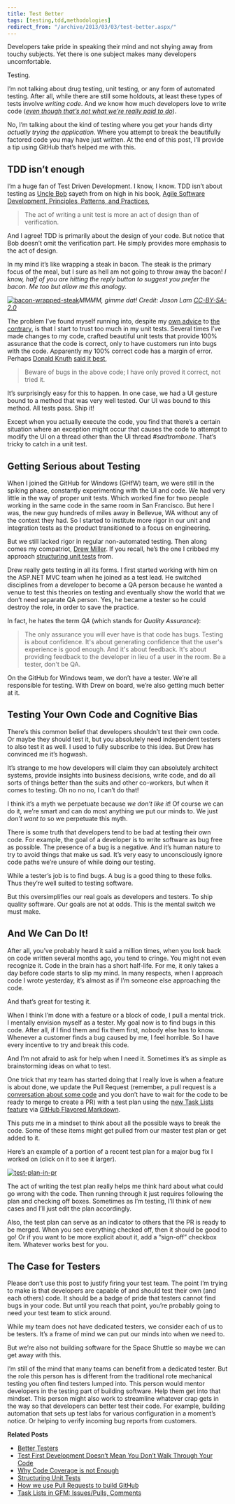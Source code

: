 ```yaml
---
title: Test Better
tags: [testing,tdd,methodologies]
redirect_from: "/archive/2013/03/03/test-better.aspx/"
---
```


Developers take pride in speaking their mind and not shying away from touchy subjects. Yet there is one subject makes many developers
uncomfortable.

Testing.

I’m not talking about drug testing, unit testing, or any form of automated testing. After all, while there are still some holdouts, at
least these types of tests involve *writing code*. And we know how much developers love to write code ([_even though that’s not what we’re really paid to do_](https://haacked.com/archive/2010/08/26/not-paid-to-write-code.aspx/ "We're not paid to write code")).

No, I’m talking about the kind of testing where you get your hands dirty *actually trying the application*. Where you attempt to break the beautifully factored code you may have just written. At the end of this post, I’ll provide a tip using GitHub that’s helped me with this.

TDD isn’t enough
----------------

I’m a huge fan of Test Driven Development. I know, I know. TDD isn’t about testing as [Uncle Bob](https://sites.google.com/site/unclebobconsultingllc/ "Uncle Bob") sayeth from on high in his book, [Agile Software Development,
Principles, Patterns, and Practices](http://www.amazon.com/gp/product/0135974445/ref=as_li_ss_tl?ie=UTF8&camp=1789&creative=390957&creativeASIN=0135974445&linkCode=as2&tag=youvebeenhaac-20),

> The act of writing a unit test is more an act of design than of
> verification.

And I agree! TDD is primarily about the design of your code. But notice that Bob doesn’t omit the verification part. He simply provides more emphasis to the act of design.

In my mind it’s like wrapping a steak in bacon. The steak is the primary focus of the meal, but I sure as hell am not going to throw away the bacon! *I know, half of you are hitting the reply button to suggest you prefer the bacon. Me too but allow me this analogy.*

[![bacon-wrapped-steak](https://haacked.com/assets/images/haacked_com/WindowsLiveWriter/Test-Better_9083/bacon-wrapped-steak_thumb.jpg "bacon-wrapped-steak")](http://www.flickr.com/photos/mesohungry/4267332997/)*MMMM, gimme dat! Credit: Jason Lam [CC-BY-SA-2.0](http://creativecommons.org/licenses/by-sa/2.0/)*

The problem I’ve found myself running into, despite my [own advice](https://haacked.com/archive/2004/06/09/test-first-development-doesnt-mean-you-dont-walk-through-your-code.aspx/ "Walkthrough your code") to [the contrary](https://haacked.com/archive/2004/11/03/codecoverageisnotenough.aspx "Code Coverage is not enough"),
is that I start to trust too much in my unit tests. Several times I’ve made changes to my code, crafted beautiful unit tests that provide 100% assurance that the code is correct, only to have customers run into bugs with the code. Apparently my 100% correct code has a margin of error. Perhaps [Donald Knuth](http://en.wikipedia.org/wiki/Donald_Knuth "Donald Knuth") [said it
best](http://www-cs-faculty.stanford.edu/~knuth/faq.html "Knuth FAQ"),

> Beware of bugs in the above code; I have only proved it correct, not
> tried it.

It’s surprisingly easy for this to happen. In one case, we had a UI gesture bound to a method that was very well tested. Our UI was bound to this method. All tests pass. Ship it!

Except when you actually execute the code, you find that there’s a certain situation where an exception might occur that causes the code to attempt to modify the UI on a thread other than the UI thread *\#sadtrombone*. That’s tricky to catch in a unit test.

Getting Serious about Testing
-----------------------------

When I joined the GitHub for Windows (GHfW) team, we were still in the spiking phase, constantly experimenting with the UI and code. We had very little in the way of proper unit tests. Which worked fine for two people working in the same code in the same room in San Francisco. But here I was, the new guy hundreds of miles away in Bellevue, WA without any of the context they had. So I started to institute more rigor in our unit and integration tests as the product transitioned to a focus on engineering.

But we still lacked rigor in regular non-automated testing. Then along comes my compatriot, [Drew Miller](https://twitter.com/halfogre "AnglicanGeek on Twitter"). If you recall, he’s the one I cribbed my approach [structuring unit tests](https://haacked.com/archive/2012/01/02/structuring-unit-tests.aspx/ "Structuring Unit Tests") from.

Drew really gets testing in all its forms. I first started working with him on the ASP.NET MVC team when he joined as a test lead. He switched disciplines from a developer to become a QA person because he wanted a venue to test this theories on testing and eventually show the world that we don’t need separate QA person. Yes, he became a tester so he could destroy the role, in order to save the practice.

In fact, he hates the term *QA* (which stands for *Quality Assurance*):

> The only assurance you will ever have is that code has bugs. Testing
> is about confidence. It's about generating confidence that the user's
> experience is good enough. And it's about feedback. It's about
> providing feedback to the developer in lieu of a user in the room. Be
> a tester, don't be QA.

On the GitHub for Windows team, we don’t have a tester. We’re all responsible for testing. With Drew on board, we’re also getting much
better at it.

Testing Your Own Code and Cognitive Bias
----------------------------------------

There’s this common belief that developers shouldn’t test their own code. Or maybe they should test it, but you absolutely need independent testers to also test it as well. I used to fully subscribe to this idea. But Drew has convinced me it’s hogwash.

It’s strange to me how developers will claim they can absolutely architect systems, provide insights into business decisions, write code, and do all sorts of things better than the suits and other co-workers, but when it comes to testing. Oh no no no, I can’t do that!

I think it’s a myth we perpetuate because *we don’t like it*! Of course we can do it, we’re smart and can do most anything we put our minds to. We just *don’t want to* so we perpetuate this myth.

There is some truth that developers tend to be bad at testing their own code. For example, the goal of a developer is to write software as bug free as possible. The presence of a bug is a negative. And it’s human nature to try to avoid things that make us sad. It’s very easy to unconsciously ignore code paths we’re unsure of while doing our testing.

While a tester’s job is to find bugs. A bug is a good thing to these folks. Thus they’re well suited to testing software.

But this oversimplifies our real goals as developers and testers. To ship quality software. Our goals are not at odds. This is the mental switch we must make.

And We Can Do It!
-----------------

After all, you’ve probably heard it said a million times, when you look back on code written several months ago, you tend to cringe. You might not even recognize it. Code in the brain has a short half-life. For me, it only takes a day before code starts to slip my mind. In many respects, when I approach code I wrote yesterday, it’s almost as if I’m someone else approaching the code.

And that’s great for testing it.

When I think I’m done with a feature or a block of code, I pull a mental trick. I mentally envision myself as a tester. My goal now is to find bugs in this code. After all, if I find them and fix them first, nobody else has to know. Whenever a customer finds a bug caused by me, I feel horrible. So I have every incentive to try and break this code.

And I’m not afraid to ask for help when I need it. Sometimes it’s as simple as brainstorming ideas on what to test.

One trick that my team has started doing that I really love is when a feature is about done, we update the Pull Request (remember, a pull request is a [conversation about some code](https://github.com/blog/1124-how-we-use-pull-requests-to-build-github "How we use Pull Requests") and you don’t have to wait for the code to be ready to merge to create a PR) with a test plan using the [new Task Lists feature](https://github.com/blog/1375-task-lists-in-gfm-issues-pulls-comments "Task Lists") via [GitHub Flavored
Markdown](http://github.github.com/github-flavored-markdown/ "GHFM").

This puts me in a mindset to think about all the possible ways to break the code. Some of these items might get pulled from our master test plan or get added to it.

Here’s an example of a portion of a recent test plan for a major bug fix I worked on (click on it to see it larger).

[![test-plan-in-pr](https://haacked.com/assets/images/haacked_com/WindowsLiveWriter/Test-Better_9083/test-plan-in-pr_thumb.png "test-plan-in-pr")](https://haacked.com/assets/images/haacked_com/WindowsLiveWriter/Test-Better_9083/test-plan-in-pr_2.png)

The act of writing the test plan really helps me think hard about what could go wrong with the code. Then running through it just requires following the plan and checking off boxes. Sometimes as I’m testing, I’ll think of new cases and I’ll just edit the plan accordingly.

Also, the test plan can serve as an indicator to others that the PR is ready to be merged. When you see everything checked off, then it should be good to go! Or if you want to be more explicit about it, add a “sign-off” checkbox item. Whatever works best for you.

The Case for Testers
--------------------

Please don’t use this post to justify firing your test team. The point I’m trying to make is that developers are capable of and should test their own (and each others) code. It should be a badge of pride that testers cannot find bugs in your code. But until you reach that point, you’re probably going to need your test team to stick around.

While my team does not have dedicated testers, we consider each of us to be testers. It’s a frame of mind we can put our minds into when we need to.

But we’re also not building software for the Space Shuttle so maybe we can get away with this.

I’m still of the mind that many teams can benefit from a dedicated tester. But the role this person has is different from the traditional rote mechanical testing you often find testers lumped into. This person would mentor developers in the testing part of building software. Help them get into that mindset. This person might also work to streamline whatever crap gets in the way so that developers can better test their code. For example, building automation that sets up test labs for various configuration in a moment’s notice. Or helping to verify incoming bug reports from customers.

**Related Posts**

- [Better Testers](https://haacked.com/archive/2013/04/22/better-testers.aspx/)
-   [Test First Development Doesn’t Mean You Don’t Walk Through Your
    Code](https://haacked.com/archive/2004/06/09/test-first-development-doesnt-mean-you-dont-walk-through-your-code.aspx/ "Walk through your code")
-   [Why Code Coverage is not
    Enough](https://haacked.com/archive/2004/11/03/codecoverageisnotenough.aspx/ "Why Code Coverage is not Enough")
-   [Structuring Unit Tests](https://haacked.com/archive/2012/01/02/structuring-unit-tests.aspx/)
-   [How we use Pull Requests to build
    GitHub](https://github.com/blog/1124-how-we-use-pull-requests-to-build-github "Pull Requests at GitHub")
-   [Task Lists in GFM: Issues/Pulls,
    Comments](https://github.com/blog/1375-task-lists-in-gfm-issues-pulls-comments "Task Lists in GFM")
